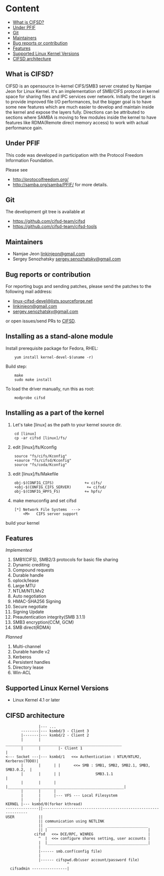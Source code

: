 
# Content

- [What is CIFSD?](#what-is-cifsd)
- [Under PFIF](#under-pfif)
- [Git](#git)
- [Maintainers](#maintainers)
- [Bug reports or contribution](#Bug-reports-or-contribution)
- [Features](#features)
- [Supported Linux Kernel Versions](#supported-linux-kernel-versions)
- [CIFSD architecture](#cifsd-architecture)


## What is CIFSD?

CIFSD is an opensource In-kernel CIFS/SMB3 server created by Namjae Jeon for Linux Kernel. It's an implementation of SMB/CIFS protocol in kernel space for sharing files and IPC services over network. Initially the target is to provide improved file I/O performances, but the bigger goal is to have some new features which are much easier to develop and maintain inside the kernel and expose the layers fully. Directions can be attributed to sections where SAMBA is moving to few modules inside the kernel to have features like RDMA(Remote direct memory access) to work with actual performance gain.


## Under PFIF

This code was developed in participation with the Protocol Freedom Information Foundation.

Please see
* http://protocolfreedom.org/
* http://samba.org/samba/PFIF/
for more details.


## Git

The development git tree is available at
* https://github.com/cifsd-team/cifsd
* https://github.com/cifsd-team/cifsd-tools


## Maintainers

* Namjae Jeon <linkinjeon@gmail.com>
* Sergey Senozhatsky <sergey.senozhatsky@gmail.com>


## Bug reports or contribution

For reporting bugs and sending patches, please send the patches to the following mail address:

* linux-cifsd-devel@lists.sourceforge.net
* linkinjeon@gmail.com
* sergey.senozhatsky@gmail.com

or open issues/send PRs to [CIFSD](https://github.com/cifsd-team/cifsd).


## Installing as a stand-alone module

Install prerequisite package for Fedora, RHEL:
```
	yum install kernel-devel-$(uname -r)
```

Build step:
```
	make
	sudo make install
```

To load the driver manually, run this as root:
```
	modprobe cifsd
```


## Installing as a part of the kernel

1. Let's take [linux] as the path to your kernel source dir.
```
	cd [linux]
	cp -ar cifsd [linux]/fs/
```

2. edit [linux]/fs/Kconfig
```
	source "fs/cifs/Kconfig"
	+source "fs/cifsd/Kconfig"
	source "fs/coda/Kconfig"
```

3. edit [linux]/fs/Makefile
```
	obj-$(CONFIG_CIFS)              += cifs/
	+obj-$(CONFIG_CIFS_SERVER)       += cifsd/
	obj-$(CONFIG_HPFS_FS)           += hpfs/
```
4. make menuconfig and set cifsd
```
	[*] Network File Systems  --->
		<M>   CIFS server support
```

build your kernel


## Features

*Implemented*
1. SMB1(CIFS), SMB2/3 protocols for basic file sharing
2. Dynamic crediting
3. Compound requests
4. Durable handle
5. oplock/lease
6. Large MTU
7. NTLM/NTLMv2
8. Auto negotiation
9. HMAC-SHA256 Signing
10. Secure negotiate
11. Signing Update
12. Preautentication integrity(SMB 3.1.1)
13. SMB3 encryption(CCM, GCM)
14. SMB direct(RDMA)

*Planned*
1. Multi-channel
2. Durable handle v2
3. Kerberos
4. Persistent handles
5. Directory lease
6. Win-ACL


## Supported Linux Kernel Versions

* Linux Kernel 4.1 or later


## CIFSD architecture

```
               |--- ...
       --------|--- ksmbd/3 - Client 3
       |-------|--- ksmbd/2 - Client 2
       |       |         _____________________________________________________
       |       |        |- Client 1                                           |
<--- Socket ---|--- ksmbd/1   <<= Authentication : NTLM/NTLM2, Kerberos(TODO)|
       |       |      | |      <<= SMB : SMB1, SMB2, SMB2.1, SMB3, SMB3.0.2,  |
       |       |      | |                SMB3.1.1                             |
       |       |      | |_____________________________________________________|
       |       |      |
       |       |      |--- VFS --- Local Filesystem
       |       |
KERNEL |--- ksmbd/0(forker kthread)
---------------||---------------------------------------------------------------
USER           ||
               || communication using NETLINK
               ||  ______________________________________________
               || |                                              |
             cifsd   <<= DCE/RPC, WINREG                         |
               ^  |  <<= configure shares setting, user accounts |
               |  |______________________________________________|
               |
               |------ smb.conf(config file)
               |
               |------ cifspwd.db(user account/password file)
                            ^
  cifsadmin ----------------|

```

